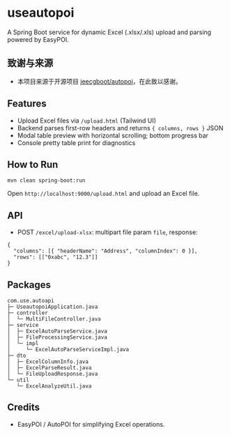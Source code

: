 # useautopoi

A Spring Boot service for dynamic Excel (.xlsx/.xls) upload and parsing powered by EasyPOI.

## 致谢与来源
- 本项目来源于开源项目 [jeecgboot/autopoi](https://github.com/jeecgboot/autopoi)，在此致以感谢。

## Features
- Upload Excel files via `/upload.html` (Tailwind UI)
- Backend parses first-row headers and returns `{ columns, rows }` JSON
- Modal table preview with horizontal scrolling; bottom progress bar
- Console pretty table print for diagnostics

## How to Run
```
mvn clean spring-boot:run
```
Open `http://localhost:9000/upload.html` and upload an Excel file.

## API
- POST `/excel/upload-xlsx`: multipart file param `file`, response:
```
{
  "columns": [{ "headerName": "Address", "columnIndex": 0 }],
  "rows": [["0xabc", "12.3"]]
}
```

## Packages
```
com.use.autoapi
├─ UseautopoiApplication.java
├─ controller
│  └─ MultiFileController.java
├─ service
│  ├─ ExcelAutoParseService.java
│  ├─ FileProcessingService.java
│  └─ impl
│     └─ ExcelAutoParseServiceImpl.java
├─ dto
│  ├─ ExcelColumnInfo.java
│  ├─ ExcelParseResult.java
│  └─ FileUploadResponse.java
└─ util
   └─ ExcelAnalyzeUtil.java
```

## Credits
- EasyPOI / AutoPOI for simplifying Excel operations.